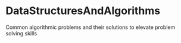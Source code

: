 # DataStructuresAndAlgorithms
Common algorithmic  problems and their solutions to elevate problem solving skills
